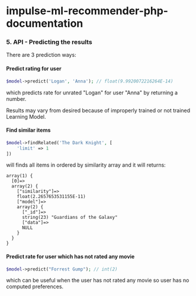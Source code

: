# impulse-ml-recommender-php-documentation

### 5. API - Predicting the results

There are 3 prediction ways:

#### Predict rating for user
```php
$model->predict('Logan', 'Anna'); // float(9.9920072216264E-14)
```

which predicts rate for unrated "Logan" for user "Anna" by returning a number.

Results may vary from desired because of improperly trained or not trained Learning Model.


#### Find similar items
```php
$model->findRelated('The Dark Knight', [
    'limit' => 1
])
```
will finds all items in ordered by similarity array and it will returns:

```text
array(1) {
  [0]=>
  array(2) {
    ["similarity"]=>
    float(2.2657653531155E-11)
    ["model"]=>
    array(2) {
      ["_id"]=>
      string(23) "Guardians of the Galaxy"
      ["data"]=>
      NULL
    }
  }
}
```

#### Predict rate for user which has not rated any movie
```php
$model->predict("Forrest Gump"); // int(2)
```

which can be useful when the user has not rated any movie so user has no computed preferences.

